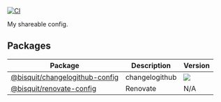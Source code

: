 [![CI](https://github.com/bisquit/shareable-config/actions/workflows/ci.yml/badge.svg)](https://github.com/bisquit/shareable-config/actions/workflows/ci.yml)

My shareable config.

## Packages

| Package                                                   | Description    | Version                                                                                                                                            |
| --------------------------------------------------------- | -------------- | -------------------------------------------------------------------------------------------------------------------------------------------------- |
| [@bisquit/changelogithub-config](packages/changelogithub) | changelogithub | <a href="https://www.npmjs.com/package/@bisquit/changelogithub-config"><img src="https://img.shields.io/npm/v/@bisquit/changelogithub-config"></a> |
| [@bisquit/renovate-config](packages/renovate)             | Renovate       | N/A                                                                                                                                                |

